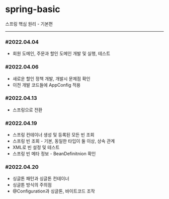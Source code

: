 # spring-basic
스프링 핵심 원리 - 기본편

---
### #2022.04.04
* 회원 도메인, 주문과 할인 도메인 개발 및 실행, 테스트

### #2022.04.06
* 새로운 할인 정책 개발, 개발시 문제점 확인
* 이전 개발 코드들에 AppConfig 적용

### #2022.04.13
* 스프링으로 전환

### #2022.04.19
* 스프링 컨테이너 생성 및 등록된 모든 빈 조회
* 스프링 빈 조회 - 기본, 동일한 타입이 둘 이상, 상속 관계
* XML로 빈 설정 및 테스트
* 스프링 빈 메타 정보 - BeanDefinitnion 확인

### #2022.04.20
* 싱글톤 패턴과 싱글톤 컨테이너
* 싱글톤 방식의 주의점
* @Configuration과 싱글톤, 바이트코드 조작
